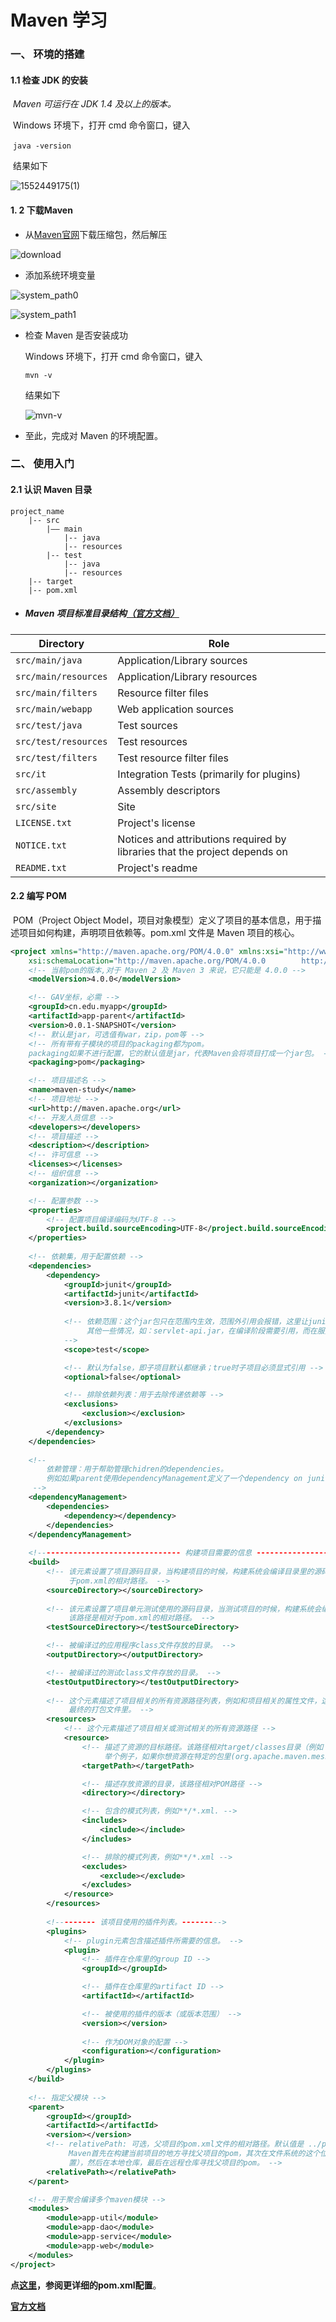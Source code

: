# Maven 学习

### 一、 环境的搭建

#### 1.1  检查 JDK 的安装

​	*Maven 可运行在 JDK 1.4 及以上的版本。*

​	Windows 环境下，打开 cmd 命令窗口，键入

​	`java -version`

​	结果如下

![1552449175(1)](C:\Users\ZNV\Desktop\Notes\images\1552449175(1).jpg)



#### 1. 2  下载Maven

 -  从[Maven官网](http://maven.apache.org/download.cgi)下载压缩包，然后解压

![download](C:\Users\ZNV\Desktop\Notes\images\download.png)

 - 添加系统环境变量

![system_path0](C:\Users\ZNV\Desktop\Notes\images\system_path0.png)

![system_path1](C:\Users\ZNV\Desktop\Notes\images\system_path1.png)

- 检查 Maven 是否安装成功

  Windows 环境下，打开 cmd 命令窗口，键入

  `mvn -v`

  结果如下

  ![mvn-v](C:\Users\ZNV\Desktop\Notes\images\mvn-v.png)

- 至此，完成对 Maven 的环境配置。



### 二、 使用入门

#### 2.1  认识 Maven 目录

```
project_name
    |-- src
        |—— main
            |-- java
            |-- resources
        |-- test
            |-- java
            |-- resources
    |-- target
    |-- pom.xml
```

- ##### Maven 项目标准目录结构[（官方文档）](http://maven.apache.org/guides/introduction/introduction-to-the-standard-directory-layout.html)

| Directory            | Role                                                         |
| -------------------- | ------------------------------------------------------------ |
| `src/main/java`      | Application/Library sources                                  |
| `src/main/resources` | Application/Library resources                                |
| `src/main/filters`   | Resource filter files                                        |
| `src/main/webapp`    | Web application sources                                      |
| `src/test/java`      | Test sources                                                 |
| `src/test/resources` | Test resources                                               |
| `src/test/filters`   | Test resource filter files                                   |
| `src/it`             | Integration Tests (primarily for plugins)                    |
| `src/assembly`       | Assembly descriptors                                         |
| `src/site`           | Site                                                         |
| `LICENSE.txt`        | Project's license                                            |
| `NOTICE.txt`         | Notices and attributions required by libraries that the project depends on |
| `README.txt`         | Project's readme                                             |



#### 2.2  编写 POM

​	POM（Project  Object  Model，项目对象模型）定义了项目的基本信息，用于描述项目如何构建，声明项目依赖等。pom.xml 文件是 Maven 项目的核心。

~~~xml
<project xmlns="http://maven.apache.org/POM/4.0.0" xmlns:xsi="http://www.w3.org/2001/XMLSchema-instance"
    xsi:schemaLocation="http://maven.apache.org/POM/4.0.0 		 http://maven.apache.org/xsd/maven-4.0.0.xsd">
    <!-- 当前pom的版本,对于 Maven 2 及 Maven 3 来说，它只能是 4.0.0 -->
    <modelVersion>4.0.0</modelVersion>

    <!-- GAV坐标，必需 -->
    <groupId>cn.edu.myapp</groupId>
    <artifactId>app-parent</artifactId>
    <version>0.0.1-SNAPSHOT</version>
    <!-- 默认是jar，可选值有war，zip，pom等 -->
    <!-- 所有带有子模块的项目的packaging都为pom。
    packaging如果不进行配置，它的默认值是jar，代表Maven会将项目打成一个jar包。 -->
    <packaging>pom</packaging>

    <!-- 项目描述名 -->
    <name>maven-study</name>
    <!-- 项目地址 -->
    <url>http://maven.apache.org</url>
    <!-- 开发人员信息 -->
    <developers></developers>
    <!-- 项目描述 -->
    <description></description>
    <!-- 许可信息 -->
    <licenses></licenses>
    <!-- 组织信息 -->
    <organization></organization>

    <!-- 配置参数 -->
    <properties>
        <!-- 配置项目编译编码为UTF-8 -->
        <project.build.sourceEncoding>UTF-8</project.build.sourceEncoding>
    </properties>
    
    <!-- 依赖集，用于配置依赖 -->
    <dependencies>
        <dependency>
            <groupId>junit</groupId>
            <artifactId>junit</artifactId>
            <version>3.8.1</version>
            
            <!-- 依赖范围：这个jar包只在范围内生效，范围外引用会报错，这里让junit只在test时被依赖。
                 其他一些情况，如：servlet-api.jar，在编译阶段需要引用，而在服务器运行阶段则不需要引				   用，就可以使用scope
			-->
            <scope>test</scope>

            <!-- 默认为false，即子项目默认都继承；true时子项目必须显式引用 -->
            <optional>false</optional>

            <!-- 排除依赖列表：用于去除传递依赖等 -->
            <exclusions>
                <exclusion></exclusion>
            </exclusions>
        </dependency>
    </dependencies>
    
    <!-- 
		依赖管理：用于帮助管理chidren的dependencies。
		例如如果parent使用dependencyManagement定义了一个dependency on junit:junit4.0,那么它的children就可以只引用 groupId和artifactId,而version就可以通过parent来设置。
     -->     
    <dependencyManagement>
        <dependencies>
            <dependency></dependency>
        </dependencies>
    </dependencyManagement> 
    
    <!-------------------------------- 构建项目需要的信息 ---------------------------> 
    <build>
        <!-- 该元素设置了项目源码目录，当构建项目的时候，构建系统会编译目录里的源码。该路径是相对
             于pom.xml的相对路径。 --> 
        <sourceDirectory></sourceDirectory> 
        
        <!-- 该元素设置了项目单元测试使用的源码目录，当测试项目的时候，构建系统会编译目录里的源码。
             该路径是相对于pom.xml的相对路径。 --> 
        <testSourceDirectory></testSourceDirectory> 

        <!-- 被编译过的应用程序class文件存放的目录。 --> 
        <outputDirectory></outputDirectory> 

        <!-- 被编译过的测试class文件存放的目录。 --> 
        <testOutputDirectory></testOutputDirectory>
        
        <!-- 这个元素描述了项目相关的所有资源路径列表，例如和项目相关的属性文件，这些资源被包含在
             最终的打包文件里。 --> 
        <resources> 
            <!-- 这个元素描述了项目相关或测试相关的所有资源路径 --> 
            <resource> 
                <!-- 描述了资源的目标路径。该路径相对target/classes目录（例如	  								 ${project.build.outputDirectory}）。
                     举个例子，如果你想资源在特定的包里(org.apache.maven.messages)，你就必须该元素 					   设置为org/apache/maven/messages。然而，如果你只是想把资源放到源码目录结构里，					   就不需要该配置。 --> 
                <targetPath></targetPath> 

                <!-- 描述存放资源的目录，该路径相对POM路径 --> 
                <directory></directory>

                <!-- 包含的模式列表，例如**/*.xml. --> 
                <includes>
                    <include></include>
                </includes>

                <!-- 排除的模式列表，例如**/*.xml -->
                <excludes>
                    <exclude></exclude>
                </excludes>
            </resource> 
        </resources>
        
        <!--------- 该项目使用的插件列表。---------> 
        <plugins> 
            <!-- plugin元素包含描述插件所需要的信息。 --> 
            <plugin> 
                <!-- 插件在仓库里的group ID --> 
                <groupId></groupId> 

                <!-- 插件在仓库里的artifact ID --> 
                <artifactId></artifactId> 

                <!-- 被使用的插件的版本（或版本范围） --> 
                <version></version> 
                
                <!-- 作为DOM对象的配置 --> 
                <configuration></configuration> 
            </plugin> 
        </plugins>
    </build>
    
    <!-- 指定父模块 -->
    <parent>
    	<groupId></groupId>
        <artifactId></artifactId>
        <version></version>
        <!-- relativePath: 可选，父项目的pom.xml文件的相对路径。默认值是 ../pom.xml 。
             Maven首先在构建当前项目的地方寻找父项目的pom，其次在文件系统的这个位置（relativePath位
			 置），然后在本地仓库，最后在远程仓库寻找父项目的pom。 -->
        <relativePath></relativePath>
    </parent>

    <!-- 用于聚合编译多个maven模块 -->
    <modules>
        <module>app-util</module>
        <module>app-dao</module>
        <module>app-service</module>
        <module>app-web</module>
    </modules>
</project>
~~~



**点[这里](https://www.cnblogs.com/hafiz/p/5360195.html)，参阅更详细的pom.xml配置**。

[**官方文档**](http://maven.apache.org/guides/introduction/introduction-to-the-pom.html)

